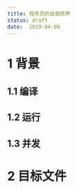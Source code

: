 ```yaml
---
title: 程序员的自我修养
status: draft
date:  2019-04-09
---
```


# 1 背景
## 1.1 编译
## 1.2 运行
## 1.3 并发

# 2 目标文件